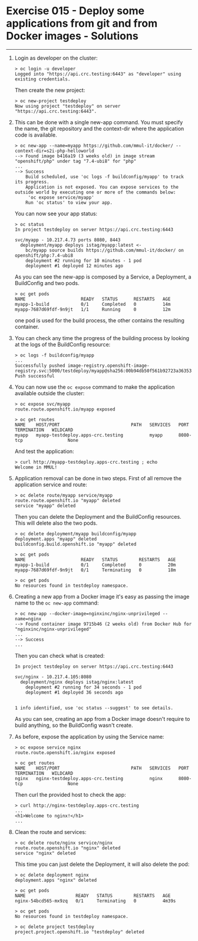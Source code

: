 # Exercise 015 - Deploy some applications from git and from Docker images - Solutions

---

1. Login as developer on the cluster:

   ```console
   > oc login -u developer
   Logged into "https://api.crc.testing:6443" as "developer" using existing credentials.
   ```

   Then create the new project:

   ```console
   > oc new-project testdeploy
   Now using project "testdeploy" on server "https://api.crc.testing:6443".
   ```

2. This can be done with a single new-app command. You must specify the name, the
   git repository and the context-dir where the application code is available.

   ```console
   > oc new-app --name=myapp https://github.com/mmul-it/docker/ --context-dir=s2i-php-helloworld
   --> Found image b416a19 (3 weeks old) in image stream "openshift/php" under tag "7.4-ubi8" for "php"
   ...
   --> Success
       Build scheduled, use 'oc logs -f buildconfig/myapp' to track its progress.
       Application is not exposed. You can expose services to the outside world by executing one or more of the commands below:
        'oc expose service/myapp'
       Run 'oc status' to view your app.
   ```

   You can now see your app status:

   ```console
   > oc status
   In project testdeploy on server https://api.crc.testing:6443

   svc/myapp - 10.217.4.73 ports 8080, 8443
     deployment/myapp deploys istag/myapp:latest <-
       bc/myapp source builds https://github.com/mmul-it/docker/ on openshift/php:7.4-ubi8
       deployment #2 running for 10 minutes - 1 pod
       deployment #1 deployed 12 minutes ago
   ```

   As you can see the new-app is composed by a Service, a Deployment, a
   BuildConfig and two pods.

   ```console
   > oc get pods
   NAME                     READY   STATUS      RESTARTS   AGE
   myapp-1-build            0/1     Completed   0          14m
   myapp-7687d69fdf-9n9jt   1/1     Running     0          12m
   ```

   one pod is used for the build process, the other contains the resulting
   container.

3. You can check any time the progress of the building process by looking at the
   logs of the BuildConfig resource:

   ```console
   > oc logs -f buildconfig/myapp
   ...
   Successfully pushed image-registry.openshift-image-registry.svc:5000/testdeploy/myapp@sha256:00b94db50f561b92723a3635300a0f580762c159d665ca6262a3851539f77bf5
   Push successful
   ```

4. You can now use the ```oc expose``` command to make the application available
   outside the cluster:

   ```console
   > oc expose svc/myapp
   route.route.openshift.io/myapp exposed

   > oc get routes
   NAME    HOST/PORT                           PATH   SERVICES   PORT       TERMINATION   WILDCARD
   myapp   myapp-testdeploy.apps-crc.testing          myapp      8080-tcp                 None
   ```

   And test the application:

   ```console
   > curl http://myapp-testdeploy.apps-crc.testing ; echo
   Welcome in MMUL!
   ```

5. Application removal can be done in two steps. First of all remove the
   application service and route:

   ```console
   > oc delete route/myapp service/myapp
   route.route.openshift.io "myapp" deleted
   service "myapp" deleted
   ```

   Then you can delete the Deployment and the BuildConfig resources. This will
   delete also the two pods.

   ```console
   > oc delete deployment/myapp buildconfig/myapp
   deployment.apps "myapp" deleted
   buildconfig.build.openshift.io "myapp" deleted

   > oc get pods
   NAME                     READY   STATUS        RESTARTS   AGE
   myapp-1-build            0/1     Completed     0          20m
   myapp-7687d69fdf-9n9jt   0/1     Terminating   0          18m

   > oc get pods
   No resources found in testdeploy namespace.
   ```

6. Creating a new app from a Docker image it's easy as passing the image name
   to the ```oc new-app``` command:

   ```console
   > oc new-app --docker-image=nginxinc/nginx-unprivileged --name=nginx
   --> Found container image 9715b46 (2 weeks old) from Docker Hub for "nginxinc/nginx-unprivileged"
   ...
   --> Success
   ...
   ```

   Then you can check what is created:

   ```console
   In project testdeploy on server https://api.crc.testing:6443

   svc/nginx - 10.217.4.105:8080
     deployment/nginx deploys istag/nginx:latest
       deployment #2 running for 34 seconds - 1 pod
       deployment #1 deployed 36 seconds ago


   1 info identified, use 'oc status --suggest' to see details.
   ```

   As you can see, creating an app from a Docker image doesn't require to build
   anything, so the BuildConfig wasn't create.

7. As before, expose the application by using the Service name:

   ```console
   > oc expose service nginx
   route.route.openshift.io/nginx exposed

   > oc get routes
   NAME    HOST/PORT                           PATH   SERVICES   PORT       TERMINATION   WILDCARD
   nginx   nginx-testdeploy.apps-crc.testing          nginx      8080-tcp                 None
   ```

   Then curl the provided host to check the app:

   ```console
   > curl http://nginx-testdeploy.apps-crc.testing
   ...
   <h1>Welcome to nginx!</h1>
   ...
   ```

8. Clean the route and services:

   ```console
   > oc delete route/nginx service/nginx
   route.route.openshift.io "nginx" deleted
   service "nginx" deleted
   ```

   This time you can just delete the Deployment, it will also delete the pod:

   ```console
   > oc delete deployment nginx
   deployment.apps "nginx" deleted

   > oc get pods
   NAME                   READY   STATUS        RESTARTS   AGE
   nginx-54bcd565-mx9zq   0/1     Terminating   0          4m39s

   > oc get pods
   No resources found in testdeploy namespace.

   > oc delete project testdeploy
   project.project.openshift.io "testdeploy" deleted
   ```
